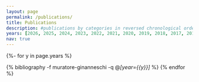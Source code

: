 ```yaml
---
layout: page
permalink: /publications/
title: Publications
description: #publications by categories in reversed chronological order. generated by jekyll-scholar.
years: [2026, 2025, 2024, 2023, 2022, 2021, 2020, 2019, 2018, 2017, 2016, 2015, 2014, 2013, 2012, 2011, 2010, 2009, 2008, 2007, 2006, 2005, 2004, 2003, 2002, 2001, 2000, 1999, 1998, 1997, 1995]
nav: true
---
```


<!-- _pages/publications.md -->
<div class="publications">


{%- for y in page.years %}
<!--  <h2 class="year">{{y}}</h2> -->
  {% bibliography -f muratore-ginanneschi -q @*[year={{y}}]* %}
{% endfor %}

</div>
